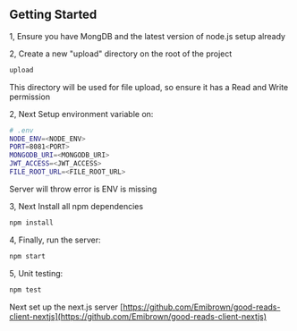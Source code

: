 ## Getting Started

1, Ensure you have MongDB and the latest version of node.js setup already

2, Create a new "upload" directory on the root of the project 
```bash
upload
```
This directory will be used for file upload, so ensure it has a Read and Write permission

2, Next Setup environment variable on:

```bash
# .env
NODE_ENV=<NODE_ENV>
PORT=8081<PORT>
MONGODB_URI=<MONGODB_URI>
JWT_ACCESS=<JWT_ACCESS>
FILE_ROOT_URL=<FILE_ROOT_URL>

```
Server will throw error is ENV is missing


3, Next Install all npm dependencies

```bash
npm install

```


4, Finally, run the server:

```bash
npm start

```

5, Unit testing:

```bash
npm test

```


Next set up the next.js server [https://github.com/Emibrown/good-reads-client-nextjs](https://github.com/Emibrown/good-reads-client-nextjs)

